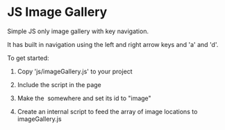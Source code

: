 # JS Image Gallery
Simple JS only image gallery with key navigation.

It has built in navigation using the left and right arrow keys and 'a' and 'd'.

To get started:

1) Copy 'js/imageGallery.js' to your project

2) Include the script in the page 


<script src="js/imageGallery.js"></script>


3) Make the <img> somewhere and set its id to "image"

4) Create an internal script to feed the array of image locations to imageGallery.js 


<script>
    setup(["images/img1.jpg", "images/img2.jpg", "images/img3.jpg"]);
</script>
